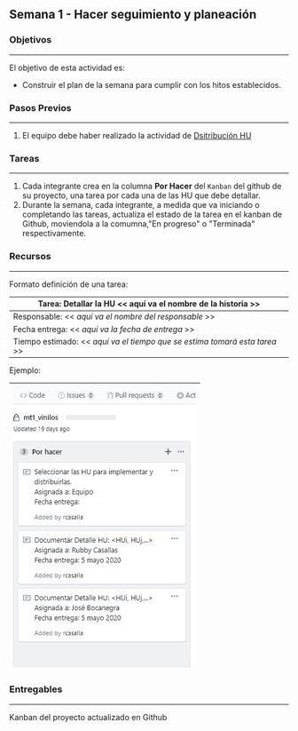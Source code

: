 ## Semana 1 - Hacer seguimiento y planeación




### Objetivos
----
El objetivo de esta actividad es:

* Construir el plan de la semana para cumplir con los hitos establecidos. 
 
   
### Pasos Previos
----

1. El equipo debe haber realizado la actividad de [Dsitribución HU](https://ticsw.github.io/mt1_guias_proyecto/semanas/semana1/s1_distribucion)


### Tareas
----

1. Cada integrante crea en la columna **Por Hacer** del `Kanban` del github de su proyecto, una tarea por cada una de las HU que debe detallar. 
2. Durante la semana, cada integrante, a medida que va iniciando o completando las tareas, actualiza el 
   estado de la tarea en el kanban de Github, moviendola a la comumna,"En progreso" o "Terminada" respectivamente. 

### Recursos
---

Formato definición de una tarea:


|Tarea: Detallar la HU \<\< aquí va el nombre de la historia >>|
|--|
|Responsable: \<\< _aquí va el nombre del responsable_ >>|
|Fecha entrega: \<\< _aquí va la fecha de entrega_ >>|
|Tiempo estimado: \<\< _aquí va el tiempo que se estima tomará esta tarea_ >>|

Ejemplo: 

|![](./../../assets/images/kanbanTODO.PNG)|
|---|

### Entregables
---

Kanban del proyecto actualizado en Github